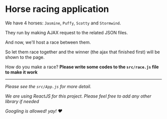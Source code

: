 # Horse racing application

We have 4 horses: `Jasmine`, `Puffy`, `Scotty` and `Stormwind`.

They run by making AJAX request to the related JSON files.

And now, we'll host a race between them.

So let them race together and the winner (the ajax that finished first) will be shown to the page.

How do you make a race? **Please write some codes to the `src/race.js` file to make it work**

---

*Please see the `src/App.js` for more detail.*
 
*We are using ReactJS for this project. Please feel free to add any other library if needed*

*Googling is allowed! yay! :heart:* 
